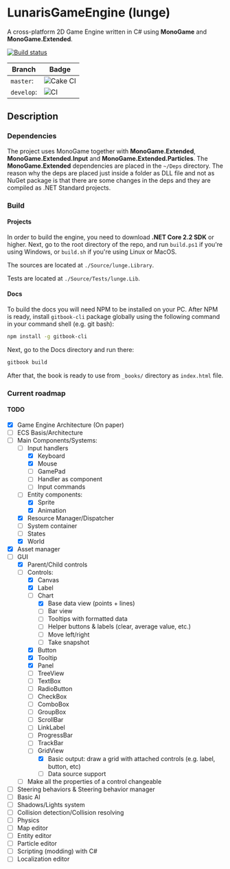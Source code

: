 # LunarisGameEngine (lunge)

A cross-platform 2D Game Engine written in C# using **MonoGame** and **MonoGame.Extended**.

[![Build status](https://ci.appveyor.com/api/projects/status/1jkjxg3iupocpniy?svg=true)](https://ci.appveyor.com/project/lunacys/lunge)

| Branch | Badge |
| --- | --- |
| `master`: | ![Cake CI](https://github.com/lunacys/lunge/workflows/Cake%20CI/badge.svg?branch=master) |
| `develop`: | ![CI](https://github.com/lunacys/lunge/workflows/Cake%20CI/badge.svg?branch=develop) |

## Description



### Dependencies

The project uses MonoGame together with **MonoGame.Extended**, **MonoGame.Extended.Input** and **MonoGame.Extended.Particles**. The **MonoGame.Extended** dependencies are placed in the `~/Deps` directory. The reason why the deps are placed just inside a folder as DLL file and not as NuGet package is that there are some changes in the deps and they are compiled as .NET Standard projects.

### Build

#### Projects

In order to build the engine, you need to download **.NET Core 2.2 SDK** or higher. Next, go to the root directory of the repo, and run `build.ps1` if you're using Windows, or `build.sh` if you're using Linux or MacOS.

The sources are located at `./Source/lunge.Library`.

Tests are located at `./Source/Tests/lunge.Lib`.

#### Docs

To build the docs you will need NPM to be installed on your PC. After NPM is ready, install `gitbook-cli` package globally using the following command in your command shell (e.g. git bash):

```bash
npm install -g gitbook-cli
```

Next, go to the Docs directory and run there:

```bash
gitbook build
```

After that, the book is ready to use from `_books/` directory as `index.html` file.

### Current roadmap

#### TODO

- [x] Game Engine Architecture (On paper)
- [ ] ECS Basis/Architecture
- [ ] Main Components/Systems:
  - [ ] Input handlers
    - [x] Keyboard
    - [x] Mouse
    - [ ] GamePad
    - [ ] Handler as component
    - [ ] Input commands
  - [ ] Entity components:
    - [x] Sprite
    - [x] Animation
  - [x] Resource Manager/Dispatcher
  - [ ] System container
  - [ ] States
  - [x] World
- [x] Asset manager
- [ ] GUI
  - [x] Parent/Child controls
  - [ ] Controls:
    - [x] Canvas
    - [x] Label
    - [ ] Chart
      - [x] Base data view (points + lines)
      - [ ] Bar view
      - [ ] Tooltips with formatted data
      - [ ] Helper buttons & labels (clear, average value, etc.)
      - [ ] Move left/right
      - [ ] Take snapshot
    - [x] Button
    - [x] Tooltip
    - [x] Panel
    - [ ] TreeView
    - [ ] TextBox
    - [ ] RadioButton
    - [ ] CheckBox
    - [ ] ComboBox
    - [ ] GroupBox
    - [ ] ScrollBar
    - [ ] LinkLabel
    - [ ] ProgressBar
    - [ ] TrackBar
    - [ ] GridView
      - [x] Basic output: draw a grid with attached controls (e.g. label, button, etc)
      - [ ] Data source support
  - [ ] Make all the properties of a control changeable
- [ ] Steering behaviors & Steering behavior manager
- [ ] Basic AI
- [ ] Shadows/Lights system
- [ ] Collision detection/Collision resolving
- [ ] Physics
- [ ] Map editor
- [ ] Entity editor
- [ ] Particle editor
- [ ] Scripting (modding) with C#
- [ ] Localization editor